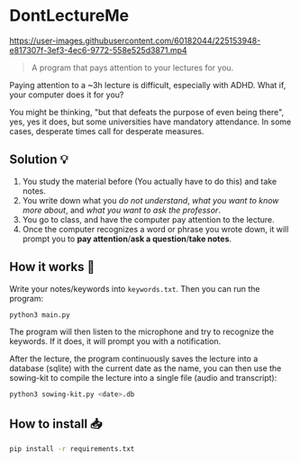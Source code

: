 # DontLectureMe


https://user-images.githubusercontent.com/60182044/225153948-e817307f-3ef3-4ec6-9772-558e525d3871.mp4



> A program that pays attention to your lectures for you.

Paying attention to a ~3h lecture is difficult, especially with ADHD. What if, your computer does it for you?

You might be thinking, "but that defeats the purpose of even being there", yes, yes it does, but some universities have mandatory attendance. In some cases, desperate times call for desperate measures.

## Solution 💡
1. You study the material before (You actually have to do this) and take notes.
2. You write down what you *do not understand*, *what you want to know more about*, and *what you want to ask the professor*.
3. You go to class, and have the computer pay attention to the lecture.
4. Once the computer recognizes a word or phrase you wrote down, it will prompt you to **pay attention**/**ask a question**/**take notes**.

## How it works 🧰
Write your notes/keywords into `keywords.txt`. Then you can run the program:

```bash
python3 main.py
```

The program will then listen to the microphone and try to recognize the keywords. If it does, it will prompt you with a notification.

After the lecture, the program continuously saves the lecture into a database (sqlite) with the current date as the name, you can then use the sowing-kit to compile the lecture into a single file (audio and transcript):

```bash
python3 sowing-kit.py <date>.db
```

## How to install 📥

```bash
pip install -r requirements.txt
```
